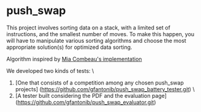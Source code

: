 # push_swap
This project involves sorting data on a stack, with a limited set of instructions, and the smallest number of moves. To make this happen, you will have to manipulate various sorting algorithms and choose the most appropriate solution(s) for optimized data sorting.

Algorithm inspired by [Mia Combeau's implementation](https://github.com/mcombeau/push_swap)


We developed two kinds of tests: \

1. [One that consists of a competition among any chosen push_swap projects] (https://github.com/gfantonib/push_swap_battery_tester.git) \
2. [A tester built considering the PDF and the evaluation page] (https://github.com/gfantonib/push_swap_evaluator.git)